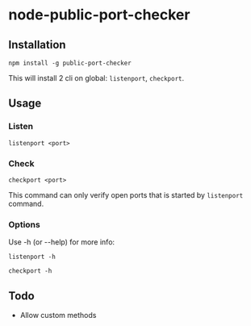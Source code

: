 # node-public-port-checker

## Installation

`npm install -g public-port-checker`

This will install 2 cli on global: `listenport`, `checkport`.

## Usage

### Listen

`listenport <port>`

### Check

`checkport <port>`

This command can only verify open ports that is started by `listenport` command.

### Options

Use -h (or --help) for more info:

`listenport -h`

`checkport -h`

## Todo

- Allow custom methods
